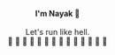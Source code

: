 <p align='center'>
  <b>I'm Nayak 🐒</b>
  <br><br>
  <span>Let's run like hell.</span>
  <br>
  <span>🚀 🚀 🚀 🚀 🚀 🚀 🚀 🚀 🚀 🚀 🚀 🚀 🚀 🚀 </span>
</p>

<!--
**LeeJeongYeop/LeeJeongYeop** is a ✨ _special_ ✨ repository because its `README.md` (this file) appears on your GitHub profile.

Here are some ideas to get you started:

- 🔭 I’m currently working on ...
- 🌱 I’m currently learning ...
- 👯 I’m looking to collaborate on ...
- 🤔 I’m looking for help with ...
- 💬 Ask me about ...
- 📫 How to reach me: ...
- 😄 Pronouns: ...
- ⚡ Fun fact: ...
-->
